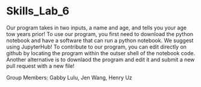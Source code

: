 # Skills_Lab_6

Our program takes in two inputs, a name and age, and tells you your age tow years prior!
To use our program, you first need to download the python notebook and have a software that can run a python notebook. We suggest using JupyterHub!
To contribute to our program, you can edit directly on github by locating the program within the outser shell of the notebook code. Another alternative is to downlaod the program and edit it and submit a new pull request with a new file!

Group Members: Gabby Lulu, Jen Wang, Henry Uz
